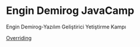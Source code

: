 # Engin Demirog JavaCamp
 Engin Demirog-Yazılım Geliştirici Yetiştirme Kampı
 
 [Overriding](https://github.com/elifasln/Engin-Demirog-JavaCamp/tree/main/Overrriding)
